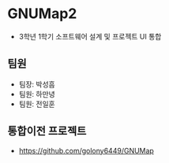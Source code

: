 # GNUMap2
* 3학년 1학기 소프트웨어 설계 및 프로젝트 UI 통합

## 팀원
* 팀장: 박성흠
* 팀원: 하만녕
* 팀원: 전일훈

## 통합이전 프로젝트
* https://github.com/golony6449/GNUMap
